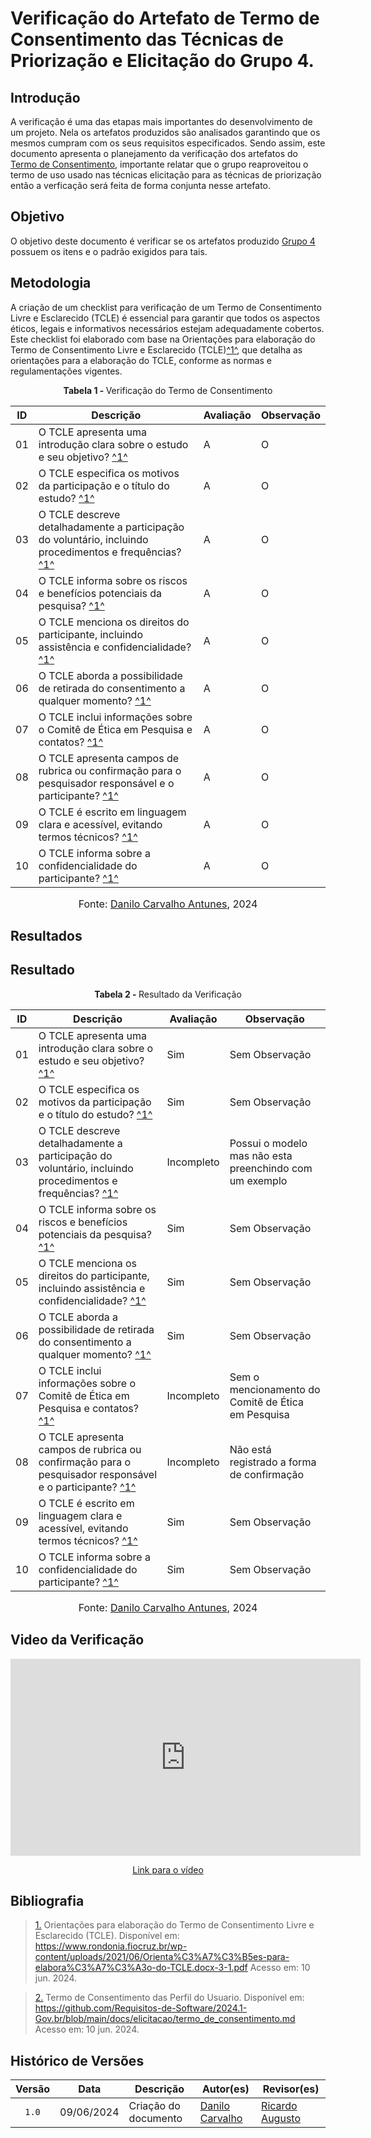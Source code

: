 # Verificação do Artefato de Termo de Consentimento das Técnicas de Priorização e Elicitação do Grupo 4.

## Introdução
A verificação é uma das etapas mais importantes do desenvolvimento de um projeto. Nela os artefatos produzidos são analisados garantindo que os mesmos cumpram com os seus requisitos especificados. Sendo assim, este documento apresenta o planejamento da verificação dos artefatos do [Termo de Consentimento](https://github.com/Requisitos-de-Software/2024.1-Gov.br/blob/main/docs/elicitacao/termo_de_consentimento.md), importante relatar que o grupo reaproveitou o termo de uso usado nas técnicas elicitação para as técnicas de priorização então a verficação será feita de forma conjunta nesse artefato.

## Objetivo
O objetivo deste documento é verificar se os artefatos produzido [Grupo 4](https://github.com/Requisitos-de-Software/2023.1-Booking) possuem os itens e o padrão exigidos para tais.

## Metodologia

A criação de um checklist para verificação de um Termo de Consentimento Livre e Esclarecido (TCLE) é essencial para garantir que todos os aspectos éticos, legais e informativos necessários estejam adequadamente cobertos. Este checklist foi elaborado com base na Orientações para elaboração do Termo de Consentimento Livre e Esclarecido (TCLE)<a id="anchor_1" href="#REF1">^1^</a>, que detalha as orientações para a elaboração do TCLE, conforme as normas e regulamentações vigentes.

<p align="center" > <strong> Tabela 1 - </strong>Verificação do Termo de Consentimento</font></p>

| ID  | Descrição                                                                                                                      | Avaliação | Observação |
|-----|--------------------------------------------------------------------------------------------------------------------------------|-----------|------------|
| 01  | O TCLE apresenta uma introdução clara sobre o estudo e seu objetivo? <a id="anchor_1" href="#REF1">^1^</a>                     | A         | O          |
| 02  | O TCLE especifica os motivos da participação e o título do estudo? <a id="anchor_1" href="#REF1">^1^</a>                       | A         | O          |
| 03  | O TCLE descreve detalhadamente a participação do voluntário, incluindo procedimentos e frequências? <a id="anchor_1" href="#REF1">^1^</a> | A         | O          |
| 04  | O TCLE informa sobre os riscos e benefícios potenciais da pesquisa? <a id="anchor_1" href="#REF1">^1^</a>                      | A         | O          |
| 05  | O TCLE menciona os direitos do participante, incluindo assistência e confidencialidade? <a id="anchor_1" href="#REF1">^1^</a> | A         | O          |
| 06  | O TCLE aborda a possibilidade de retirada do consentimento a qualquer momento? <a id="anchor_1" href="#REF1">^1^</a>          | A         | O          |
| 07  | O TCLE inclui informações sobre o Comitê de Ética em Pesquisa e contatos? <a id="anchor_1" href="#REF1">^1^</a>                | A         | O          |
| 08  | O TCLE apresenta campos de rubrica ou confirmação para o pesquisador responsável e o participante? <a id="anchor_1" href="#REF1">^1^</a>      | A         | O          |
| 09  | O TCLE é escrito em linguagem clara e acessível, evitando termos técnicos? <a id="anchor_1" href="#REF1">^1^</a>               | A         | O          |
| 10  | O TCLE informa sobre a confidencialidade do participante? <a id="anchor_1" href="#REF1">^1^</a>                              | A         | O          |


<font size="3"><p style="text-align: center">Fonte: [Danilo Carvalho Antunes](https://github.com/Danilo-Carvalho-Antunes), 2024</p></font>

## Resultados

## Resultado 

<p align="center" > <strong> Tabela 2 - </strong>Resultado da Verificação</font></p>

| ID  | Descrição                                                                                                                      | Avaliação | Observação |
|-----|--------------------------------------------------------------------------------------------------------------------------------|-----------|------------|
| 01  | O TCLE apresenta uma introdução clara sobre o estudo e seu objetivo? <a id="anchor_1" href="#REF1">^1^</a>                     |    Sim    |     Sem Observação       |
| 02  | O TCLE especifica os motivos da participação e o título do estudo? <a id="anchor_1" href="#REF1">^1^</a>                       |     Sim      |     Sem Observação       |
| 03  | O TCLE descreve detalhadamente a participação do voluntário, incluindo procedimentos e frequências? <a id="anchor_1" href="#REF1">^1^</a> |     Incompleto     |      Possui o modelo mas não esta preenchindo com um exemplo     |
| 04  | O TCLE informa sobre os riscos e benefícios potenciais da pesquisa? <a id="anchor_1" href="#REF1">^1^</a>                      |     Sim     |     Sem Observação      |
| 05  | O TCLE menciona os direitos do participante, incluindo assistência e confidencialidade? <a id="anchor_1" href="#REF1">^1^</a> |     Sim      |     Sem Observação      |
| 06  | O TCLE aborda a possibilidade de retirada do consentimento a qualquer momento? <a id="anchor_1" href="#REF1">^1^</a>          |     Sim     |    Sem Observação      |
| 07  | O TCLE inclui informações sobre o Comitê de Ética em Pesquisa e contatos? <a id="anchor_1" href="#REF1">^1^</a>                |     Incompleto     |     Sem o mencionamento do Comitê de Ética em Pesquisa    |
| 08  | O TCLE apresenta campos de rubrica ou confirmação para o pesquisador responsável e o participante? <a id="anchor_1" href="#REF1">^1^</a>      |     Incompleto     |     Não está registrado a forma de confirmação      |
| 09  | O TCLE é escrito em linguagem clara e acessível, evitando termos técnicos? <a id="anchor_1" href="#REF1">^1^</a>               |    Sim      |     Sem Observação      |
| 10  | O TCLE informa sobre a confidencialidade do participante? <a id="anchor_1" href="#REF1">^1^</a>                              |    Sim      |      Sem Observação     |


<font size="3"><p style="text-align: center">Fonte: [Danilo Carvalho Antunes](https://github.com/Danilo-Carvalho-Antunes), 2024</p></font>

## Video da Verificação

<iframe width="560" height="315" src="https://www.youtube.com/embed/WESwsD5C5qI?si=bOUa560NkvBd_bLR" title="YouTube video player" frameborder="0" allow="accelerometer; autoplay; clipboard-write; encrypted-media; gyroscope; picture-in-picture; web-share" referrerpolicy="strict-origin-when-cross-origin" allowfullscreen></iframe>

<p style="text-align: center">
    <a href="https://youtu.be/WESwsD5C5qI">Link para o vídeo</a>
</p>


## Bibliografia

> <a id="REF1" href="#anchor_1">1.</a> Orientações para elaboração do Termo de Consentimento Livre e Esclarecido (TCLE). Disponível em: https://www.rondonia.fiocruz.br/wp-content/uploads/2021/06/Orienta%C3%A7%C3%B5es-para-elabora%C3%A7%C3%A3o-do-TCLE.docx-3-1.pdf Acesso em: 10 jun. 2024.

> <a id="REF2" href="#anchor_2">2.</a> Termo de Consentimento das Perfil do Usuario. Disponível em: https://github.com/Requisitos-de-Software/2024.1-Gov.br/blob/main/docs/elicitacao/termo_de_consentimento.md Acesso em: 10 jun. 2024.

## Histórico de Versões

| Versão | Data | Descrição | Autor(es) | Revisor(es) |
| :----: | :--: | --------- | ----------- | ------ |
| `1.0`  | 09/06/2024 | Criação do documento |  [Danilo Carvalho][DaniloGH] | [Ricardo Augusto][RicardoGH]  |

[ClaudioGH]: https://github.com/claudiohsc
[DaniloGH]: https://github.com/Danilo-Carvalho-Antunes
[EliasGH]: https://github.com/EliasOliver21
[GabrielBGH]: https://github.com/Bertolazi
[GabrielFGH]: https://github.com/MMcLovin
[PabloGH]: https://github.com/pabloheika
[RicardoGH]: https://www.github.com/avmricardo